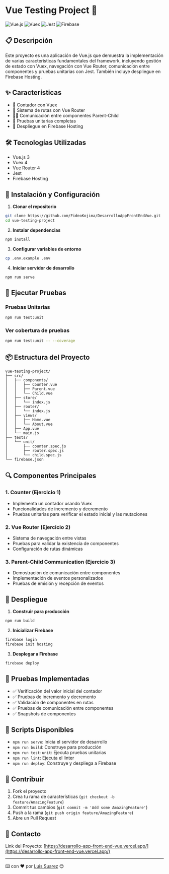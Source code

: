 # Vue Testing Project 🧪

![Vue.js](https://img.shields.io/badge/Vue.js-4FC08D?style=for-the-badge&logo=vue.js&logoColor=white)
![Vuex](https://img.shields.io/badge/Vuex-35495E?style=for-the-badge&logo=vuex&logoColor=white)
![Jest](https://img.shields.io/badge/Jest-C21325?style=for-the-badge&logo=jest&logoColor=white)
![Firebase](https://img.shields.io/badge/Firebase-FFCA28?style=for-the-badge&logo=firebase&logoColor=black)

## 📋 Descripción

Este proyecto es una aplicación de Vue.js que demuestra la implementación de varias características fundamentales del framework, incluyendo gestión de estado con Vuex, navegación con Vue Router, comunicación entre componentes y pruebas unitarias con Jest. También incluye despliegue en Firebase Hosting.

## ✨ Características

- 🔄 Contador con Vuex
- 🚦 Sistema de rutas con Vue Router
- 👨‍👧 Comunicación entre componentes Parent-Child
- 🧪 Pruebas unitarias completas
- 🚀 Despliegue en Firebase Hosting

## 🛠️ Tecnologías Utilizadas

- Vue.js 3
- Vuex 4
- Vue Router 4
- Jest
- Firebase Hosting

## 🚀 Instalación y Configuración

1. **Clonar el repositorio**

```bash
git clone https://github.com/FideoKojima/DesarrolloAppFrontEndVue.git
cd vue-testing-project
```

2. **Instalar dependencias**

```bash
npm install
```

3. **Configurar variables de entorno**

```bash
cp .env.example .env
```

4. **Iniciar servidor de desarrollo**

```bash
npm run serve
```

## 🧪 Ejecutar Pruebas

### Pruebas Unitarias

```bash
npm run test:unit
```

### Ver cobertura de pruebas

```bash
npm run test:unit -- --coverage
```

## 📦 Estructura del Proyecto

```
vue-testing-project/
├── src/
│   ├── components/
│   │   ├── Counter.vue
│   │   ├── Parent.vue
│   │   └── Child.vue
│   ├── store/
│   │   └── index.js
│   ├── router/
│   │   └── index.js
│   ├── views/
│   │   ├── Home.vue
│   │   └── About.vue
│   ├── App.vue
│   └── main.js
├── tests/
│   └── unit/
│       ├── counter.spec.js
│       ├── router.spec.js
│       └── child.spec.js
└── firebase.json
```

## 🔍 Componentes Principales

### 1. Counter (Ejercicio 1)

- Implementa un contador usando Vuex
- Funcionalidades de incremento y decremento
- Pruebas unitarias para verificar el estado inicial y las mutaciones

### 2. Vue Router (Ejercicio 2)

- Sistema de navegación entre vistas
- Pruebas para validar la existencia de componentes
- Configuración de rutas dinámicas

### 3. Parent-Child Communication (Ejercicio 3)

- Demostración de comunicación entre componentes
- Implementación de eventos personalizados
- Pruebas de emisión y recepción de eventos

## 🚀 Despliegue

1. **Construir para producción**

```bash
npm run build
```

2. **Inicializar Firebase**

```bash
firebase login
firebase init hosting
```

3. **Desplegar a Firebase**

```bash
firebase deploy
```

## 🧪 Pruebas Implementadas

- ✅ Verificación del valor inicial del contador
- ✅ Pruebas de incremento y decremento
- ✅ Validación de componentes en rutas
- ✅ Pruebas de comunicación entre componentes
- ✅ Snapshots de componentes

## 📝 Scripts Disponibles

- `npm run serve`: Inicia el servidor de desarrollo
- `npm run build`: Construye para producción
- `npm run test:unit`: Ejecuta pruebas unitarias
- `npm run lint`: Ejecuta el linter
- `npm run deploy`: Construye y despliega a Firebase

## 👥 Contribuir

1. Fork el proyecto
2. Crea tu rama de características (`git checkout -b feature/AmazingFeature`)
3. Commit tus cambios (`git commit -m 'Add some AmazingFeature'`)
4. Push a la rama (`git push origin feature/AmazingFeature`)
5. Abre un Pull Request

## 🤝 Contacto

Link del Proyecto: [https://desarrollo-app-front-end-vue.vercel.app/](https://desarrollo-app-front-end-vue.vercel.app/)

---

⌨️ con ❤️ por [Luis Suarez](https://github.com/FideoKojima/) 😊
